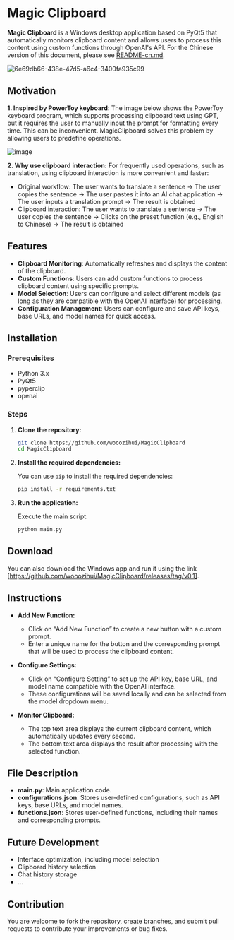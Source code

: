 
# Magic Clipboard

**Magic Clipboard** is a Windows desktop application based on PyQt5 that automatically monitors clipboard content and allows users to process this content using custom functions through OpenAI's API. For the Chinese version of this document, please see [README-cn.md](./README-cn.md).

![6e69db66-438e-47d5-a6c4-3400fa935c99](https://github.com/user-attachments/assets/df629811-6b39-46b7-b9c7-ba7b2d37a72f)


## Motivation

**1. Inspired by PowerToy keyboard**: The image below shows the PowerToy keyboard program, which supports processing clipboard text using GPT, but it requires the user to manually input the prompt for formatting every time. This can be inconvenient. MagicClipboard solves this problem by allowing users to predefine operations.

![image](https://github.com/user-attachments/assets/f6d52d00-fb74-41b3-b9f3-6913b1ab5e13)


**2. Why use clipboard interaction:** For frequently used operations, such as translation, using clipboard interaction is more convenient and faster:

- Original workflow: The user wants to translate a sentence -> The user copies the sentence -> The user pastes it into an AI chat application -> The user inputs a translation prompt -> The result is obtained
- Clipboard interaction: The user wants to translate a sentence -> The user copies the sentence -> Clicks on the preset function (e.g., English to Chinese) -> The result is obtained

## Features

- **Clipboard Monitoring**: Automatically refreshes and displays the content of the clipboard.
- **Custom Functions**: Users can add custom functions to process clipboard content using specific prompts.
- **Model Selection**: Users can configure and select different models (as long as they are compatible with the OpenAI interface) for processing.
- **Configuration Management**: Users can configure and save API keys, base URLs, and model names for quick access.

## Installation

### Prerequisites

- Python 3.x
- PyQt5
- pyperclip
- openai

### Steps

1. **Clone the repository:**

   ```bash
   git clone https://github.com/wooozihui/MagicClipboard
   cd MagicClipboard
   ```

2. **Install the required dependencies:**

   You can use `pip` to install the required dependencies:

   ```bash
   pip install -r requirements.txt
   ```

3. **Run the application:**

   Execute the main script:

   ```bash
   python main.py
   ```

## Download

You can also download the Windows app and run it using the link [https://github.com/wooozihui/MagicClipboard/releases/tag/v0.1].

## Instructions

- **Add New Function:**
  - Click on “Add New Function” to create a new button with a custom prompt.
  - Enter a unique name for the button and the corresponding prompt that will be used to process the clipboard content.

- **Configure Settings:**
  - Click on “Configure Setting” to set up the API key, base URL, and model name compatible with the OpenAI interface.
  - These configurations will be saved locally and can be selected from the model dropdown menu.

- **Monitor Clipboard:**
  - The top text area displays the current clipboard content, which automatically updates every second.
  - The bottom text area displays the result after processing with the selected function.

## File Description

- **main.py**: Main application code.
- **configurations.json**: Stores user-defined configurations, such as API keys, base URLs, and model names.
- **functions.json**: Stores user-defined functions, including their names and corresponding prompts.

## Future Development

- Interface optimization, including model selection
- Clipboard history selection
- Chat history storage
- ...

## Contribution

You are welcome to fork the repository, create branches, and submit pull requests to contribute your improvements or bug fixes.

